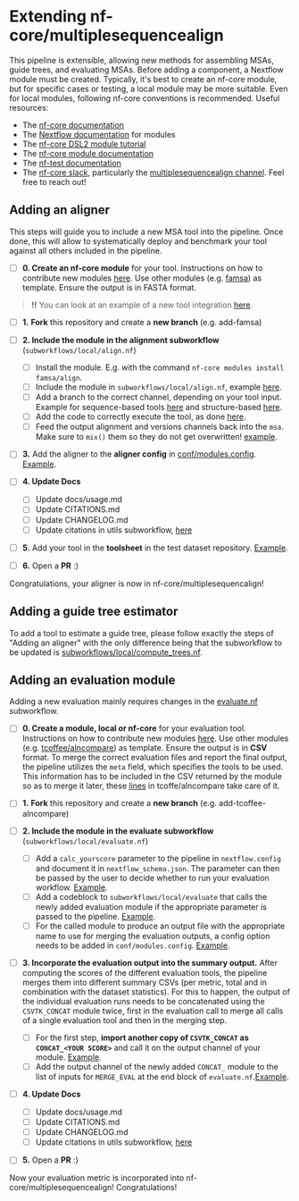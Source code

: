 # Extending nf-core/multiplesequencealign

This pipeline is extensible, allowing new methods for assembling MSAs, guide trees, and evaluating MSAs. Before adding a component, a Nextflow module must be created. Typically, it's best to create an nf-core module, but for specific cases or testing, a local module may be more suitable. Even for local modules, following nf-core conventions is recommended. Useful resources:

- The [nf-core documentation](https://nf-co.re/docs/usage/tutorials/nf_core_usage_tutorial)
- The [Nextflow documentation](https://www.nextflow.io/docs/latest/module.html) for modules
- The [nf-core DSL2 module tutorial](https://nf-co.re/docs/contributing/tutorials/dsl2_modules_tutorial)
- The [nf-core module documentation](https://nf-co.re/docs/contributing/modules)
- The [nf-test documentation](https://code.askimed.com/nf-test/docs/getting-started/)
- The [nf-core slack](https://nf-co.re/join), particularly the [multiplesequencealign channel](https://nfcore.slack.com/archives/C05LZ7EAYGK). Feel free to reach out!

## Adding an aligner

This steps will guide you to include a new MSA tool into the pipeline. Once done, this will allow to systematically deploy and benchmark your tool against all others included in the pipeline.

- [ ] **0. Create an nf-core module** for your tool. Instructions on how to contribute new modules [here](https://nf-co.re/docs/tutorials/nf-core_components/components). Use other modules (e.g. [famsa](https://github.com/nf-core/modules/tree/master/modules/nf-core/famsa/align)) as template. Ensure the output is in FASTA format.

> **!!** You can look at an example of a new tool integration [here](https://github.com/nf-core/multiplesequencealign/pull/139).

- [ ] **1.** **Fork** this repository and create a **new branch** (e.g. add-famsa)
- [ ] **2. Include the module in the alignment subworkflow** (`subworkflows/local/align.nf`)

  - [ ] Install the module. E.g. with the command `nf-core modules install famsa/align`.
  - [ ] Include the module in `subworkflows/local/align.nf`, example [here](https://github.com/nf-core/multiplesequencealign/blob/4623d19f68b20f0ab16410eba496c329e4f31fa3/subworkflows/local/align.nf#L12).
  - [ ] Add a branch to the correct channel, depending on your tool input. Example for sequence-based tools [here](https://github.com/nf-core/multiplesequencealign/blob/4623d19f68b20f0ab16410eba496c329e4f31fa3/subworkflows/local/align.nf#L83) and structure-based [here](https://github.com/nf-core/multiplesequencealign/blob/4623d19f68b20f0ab16410eba496c329e4f31fa3/subworkflows/local/align.nf#L101).
  - [ ] Add the code to correctly execute the tool, as done [here](https://github.com/nf-core/multiplesequencealign/blob/4623d19f68b20f0ab16410eba496c329e4f31fa3/subworkflows/local/align.nf#L131-L144).
  - [ ] Feed the output alignment and versions channels back into the `msa`. Make sure to `mix()` them so they do not get overwritten! [example](https://github.com/nf-core/multiplesequencealign/blob/4623d19f68b20f0ab16410eba496c329e4f31fa3/subworkflows/local/align.nf#L143-L144).

- [ ] **3.** Add the aligner to the **aligner config** in [conf/modules.config](https://github.com/nf-core/multiplesequencealign/blob/dev/conf/modules.config). [Example](https://github.com/nf-core/multiplesequencealign/blob/4623d19f68b20f0ab16410eba496c329e4f31fa3/conf/modules.config#L125-L143).
- [ ] **4. Update Docs**

  - [ ] Update docs/usage.md
  - [ ] Update CITATIONS.md
  - [ ] Update CHANGELOG.md
  - [ ] Update citations in utils subworkflow, [here](https://github.com/nf-core/multiplesequencealign/blob/dev/subworkflows/local/utils_nfcore_multiplesequencealign_pipeline/main.nf)

- [ ] **5.** Add your tool in the **toolsheet** in the test dataset repository. [Example](https://github.com/nf-core/test-datasets/pull/1324).
- [ ] **6.** Open a **PR** :)

Congratulations, your aligner is now in nf-core/multiplesequencalign!

## Adding a guide tree estimator

To add a tool to estimate a guide tree, please follow exactly the steps of "Adding an aligner" with the only difference being that the subworkflow to be updated is [subworkflows/local/compute_trees.nf](https://github.com/nf-core/multiplesequencealign/blob/dev/subworkflows/local/compute_trees.nf).

## Adding an evaluation module

Adding a new evaluation mainly requires changes in the [evaluate.nf](https://github.com/nf-core/multiplesequencealign/blob/dev/subworkflows/local/evaluate.nf) subworkflow.

- [ ] **0. Create a module, local or nf-core** for your evaluation tool. Instructions on how to contribute new modules [here](https://nf-co.re/docs/tutorials/nf-core_components/components). Use other modules (e.g. [tcoffee/alncompare](<[https://github.com/nf-core/modules/tree/master/modules/nf-core/famsa/align](https://github.com/nf-core/modules/tree/master/modules/nf-core/tcoffee/alncompare)>)) as template. Ensure the output is in **CSV** format. To merge the correct evaluation files and report the final output, the pipeline utilizes the `meta` field, which specifies the tools to be used. This information has to be included in the CSV returned by the module so as to merge it later, these [lines](https://github.com/nf-core/modules/blob/3be751e610b332efd94c2e82ddab5b5c65cfe852/modules/nf-core/tcoffee/alncompare/main.nf#L24-L25) in tcoffe/alncompare take care of it.
- [ ] **1.** **Fork** this repository and create a **new branch** (e.g. add-tcoffee-alncompare)

- [ ] **2. Include the module in the evaluate subworkflow** (`subworkflows/local/evaluate.nf`)

  - [ ] Add a `calc_yourscore` parameter to the pipeline in `nextflow.config` and document it in `nextflow_schema.json`. The parameter can then be passed by the user to decide whether to run your evaluation workflow. [Example](https://github.com/nf-core/multiplesequencealign/blob/4623d19f68b20f0ab16410eba496c329e4f31fa3/nextflow.config#L32).
  - [ ] Add a codeblock to `subworkflows/local/evaluate` that calls the newly added evaluation module if the appropriate parameter is passed to the pipeline. [Example](https://github.com/nf-core/multiplesequencealign/blob/4623d19f68b20f0ab16410eba496c329e4f31fa3/subworkflows/local/evaluate.nf#L59-L77).
  - [ ] For the called module to produce an output file with the appropriate name to use for merging the evaluation outputs, a config option needs to be added in `conf/modules.config`. [Example](https://github.com/nf-core/multiplesequencealign/blob/4623d19f68b20f0ab16410eba496c329e4f31fa3/conf/modules.config#L189-L192).

- [ ] **3. Incorporate the evaluation output into the summary output.**
      After computing the scores of the different evaluation tools, the pipeline merges them into different summary CSVs (per metric, total and in combination with the dataset statistics). For this to happen, the output of the individual evaluation runs needs to be concatenated using the `CSVTK_CONCAT` module twice, first in the evaluation call to merge all calls of a single evaluation tool and then in the merging step.
  - [ ] For the first step, **import another copy of `CSVTK_CONCAT` as `CONCAT_<YOUR SCORE>`** and call it on the output channel of your module. [Example](https://github.com/nf-core/multiplesequencealign/blob/4623d19f68b20f0ab16410eba496c329e4f31fa3/subworkflows/local/evaluate.nf#L12).
  - [ ] Add the output channel of the newly added `CONCAT_` module to the list of inputs for `MERGE_EVAL` at the end block of `evaluate.nf`.[Example](https://github.com/nf-core/multiplesequencealign/blob/4623d19f68b20f0ab16410eba496c329e4f31fa3/subworkflows/local/evaluate.nf#L74-L76).
- [ ] **4. Update Docs**
  - [ ] Update docs/usage.md
  - [ ] Update CITATIONS.md
  - [ ] Update CHANGELOG.md
  - [ ] Update citations in utils subworkflow, [here](https://github.com/nf-core/multiplesequencealign/blob/dev/subworkflows/local/utils_nfcore_multiplesequencealign_pipeline/main.nf)
- [ ] **5.** Open a **PR** :)

Now your evaluation metric is incorporated into nf-core/multiplesequencealign!
Congratulations!

